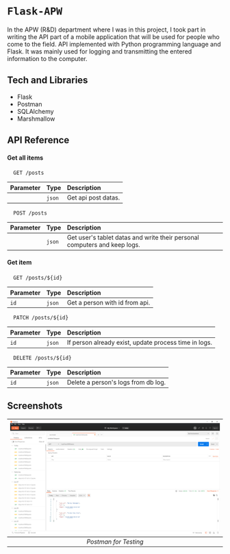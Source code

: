 
# `Flask-APW`
In the APW (R&D) department where I was in this project, I took part in writing the API part of a mobile 
application that will be used for people who come to the field. API implemented with Python 
programming language and Flask. It was mainly used for logging and transmitting the entered 
information to the computer.
## Tech and Libraries

- Flask
- Postman
- SQLAlchemy
- Marshmallow


## API Reference

#### Get all items

```http
  GET /posts
```

| Parameter | Type     | Description                |
| :-------- | :------- | :------------------------- |
|  | `json` | Get api post datas. |

```http
  POST /posts
```

| Parameter | Type     | Description                |
| :-------- | :------- | :------------------------- |
|  | `json` | Get user's tablet datas and write their personal computers and keep logs. |

#### Get item

```http
  GET /posts/${id}
```

| Parameter | Type     | Description                       |
| :-------- | :------- | :-------------------------------- |
| `id`      | `json` | Get a person with id from api. |

```http
  PATCH /posts/${id}
```

| Parameter | Type     | Description                       |
| :-------- | :------- | :-------------------------------- |
| `id`      | `json` | If person already exist, update process time in logs. |

```http
  DELETE /posts/${id}
```

| Parameter | Type     | Description                       |
| :-------- | :------- | :-------------------------------- |
| `id`      | `json` | Delete a person's logs from db log. |





## Screenshots

| ![postman-test](postman-test.png) |
| :--:|
| *Postman for Testing* |

